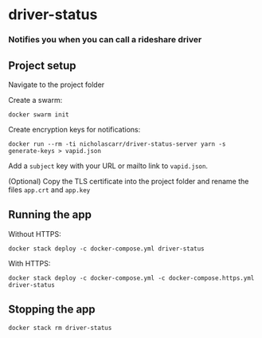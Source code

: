 # driver-status
### Notifies you when you can call a rideshare driver

## Project setup

Navigate to the project folder

Create a swarm:
```
docker swarm init
```

Create encryption keys for notifications:
```
docker run --rm -ti nicholascarr/driver-status-server yarn -s generate-keys > vapid.json
```

Add a `subject` key with your URL or mailto link to `vapid.json`.

(Optional) Copy the TLS certificate into the project folder and rename the files `app.crt` and `app.key`

## Running the app

Without HTTPS:
```
docker stack deploy -c docker-compose.yml driver-status
```

With HTTPS:
```
docker stack deploy -c docker-compose.yml -c docker-compose.https.yml driver-status
```

## Stopping the app

```
docker stack rm driver-status
```

